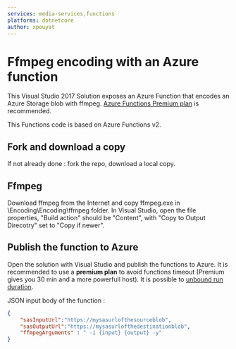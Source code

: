 ```yaml
---
services: media-services,functions
platforms: dotnetcore
author: xpouyat
---
```


# Ffmpeg encoding with an Azure function

This Visual Studio 2017 Solution exposes an Azure Function that encodes an Azure Storage blob with ffmpeg. [Azure Functions Premium plan](https://docs.microsoft.com/en-us/azure/azure-functions/functions-premium-plan
) is recommended.

This Functions code is based on Azure Functions v2.

## Fork and download a copy

If not already done : fork the repo, download a local copy.

## Ffmpeg

Download ffmpeg from the Internet and copy ffmpeg.exe in \Encoding\Encoding\ffmpeg folder.
In Visual Studio, open the file properties, "Build action" should be "Content", with "Copy to Output Direcotry" set to "Copy if newer".

## Publish the function to Azure

Open the solution with Visual Studio and publish the functions to Azure.
It is recommended to use a **premium plan** to avoid functions timeout (Premium gives you 30 min and a more powerfull host).
It is possible to [unbound run duration](https://docs.microsoft.com/en-us/azure/azure-functions/functions-premium-plan#unbounded-run-duration).

JSON input body of the function :

```json
{
    "sasInputUrl":"https://mysasurlofthesourceblob",
    "sasOutputUrl":"https://mysasurlofthedestinationblob",
    "ffmpegArguments" : " -i {input} {output} -y"
}
```
